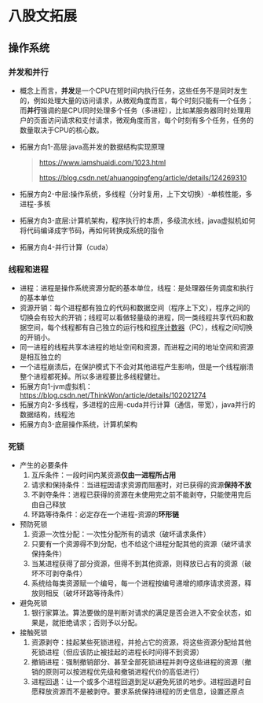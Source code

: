 # 八股文拓展

## 操作系统

### 并发和并行

- 概念上而言，**并发**是一个CPU在短时间内执行任务，这些任务不是同时发生的，例如处理大量的访问请求，从微观角度而言，每个时刻只能有一个任务；而**并行**强调的是CPU同时处理多个任务（多进程），比如某服务器同时处理用户的页面访问请求和支付请求，微观角度而言，每个时刻有多个任务，任务的数量取决于CPU的核心数。

- 拓展方向1-高层:java高并发的数据结构实现原理

  > https://www.iamshuaidi.com/1023.html
  >
  > https://blog.csdn.net/ahuangqingfeng/article/details/124269310

- 拓展方向2-中层:操作系统，多线程（分时复用，上下文切换）-单核性能，多进程-多核

- 拓展方向3-底层:计算机架构，程序执行的本质，多级流水线，java虚拟机如何将代码编译成字节码，再如何转换成系统的指令

- 拓展方向4-并行计算（cuda）

### 线程和进程

- 进程：进程是操作系统资源分配的基本单位，线程：是处理器任务调度和执行的基本单位
- 资源开销：每个进程都有独立的代码和数据空间（程序上下文），程序之间的切换会有较大的开销；线程可以看做轻量级的进程，同一类线程共享代码和数据空间，每个线程都有自己独立的运行栈和[程序计数器](https://so.csdn.net/so/search?q=程序计数器&spm=1001.2101.3001.7020)（PC），线程之间切换的开销小。
- 同一进程的线程共享本进程的地址空间和资源，而进程之间的地址空间和资源是相互独立的
- 一个进程崩溃后，在保护模式下不会对其他进程产生影响，但是一个线程崩溃整个进程都死掉。所以多进程要比多线程健壮。
- 拓展方向1-jvm虚拟机：https://blog.csdn.net/ThinkWon/article/details/102021274
- 拓展方向2-多线程，多进程的应用-cuda并行计算（通信，带宽），java并行的数据结构，线程池
- 拓展方向3-底层操作系统，计算机架构

### 死锁

- 产生的必要条件
  1. 互斥条件：一段时间内某资源**仅由一进程所占用**
  2. 请求和保持条件：当进程因请求资源而阻塞时，对已获得的资源**保持不放**
  3. 不剥夺条件：进程已获得的资源在未使用完之前不能剥夺，只能使用完后由自己释放
  4. 环路等待条件：必定存在一个进程-资源的**环形链**
- 预防死锁
  1. 资源一次性分配：一次性分配所有的请求（破坏请求条件）
  2. 只要有一个资源得不到分配，也不给这个进程分配其他的资源（破坏请求保持条件）
  3. 当某进程获得了部分资源，但得不到其他资源，则释放已占有的资源（破坏不可剥夺条件）
  4. 系统给每类资源赋一个编号，每一个进程按编号递增的顺序请求资源，释放则相反（破坏环路等待条件）
- 避免死锁
  1. 银行家算法。算法要做的是判断对请求的满足是否会进入不安全状态，如果是，就拒绝请求；否则予以分配。
- 接触死锁
  1. 资源剥夺：挂起某些死锁进程，并抢占它的资源，将这些资源分配给其他死锁进程（但应该防止被挂起的进程长时间得不到资源）
  2. 撤销进程：强制撤销部分、甚至全部死锁进程并剥夺这些进程的资源（撤销的原则可以按进程优先级和撤销进程代价的高低进行）
  3. 进程回退：让一个或多个进程回退到足以避免死锁的地步。进程回退时自愿释放资源而不是被剥夺。要求系统保持进程的历史信息，设置还原点
